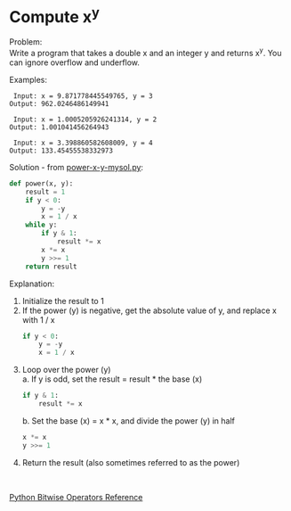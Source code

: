 # Compute x<sup>y</sup>  
  
Problem:  
Write a program that takes a double x and an integer y and returns x<sup>y</sup>. You can ignore overflow and underflow.     
  
Examples:  
```
 Input: x = 9.871778445549765, y = 3
Output: 962.0246486149941

 Input: x = 1.0005205926241314, y = 2
Output: 1.001041456264943

 Input: x = 3.398860582608009, y = 4
Output: 133.45455538332973
```  
  
Solution - from [power-x-y-mysol.py](power-x-y-mysol.py):  
```python
def power(x, y):
    result = 1
    if y < 0:
        y = -y
        x = 1 / x
    while y:
        if y & 1:
            result *= x
        x *= x
        y >>= 1
    return result
```  
  
Explanation:  
  
1. Initialize the result to 1  
2. If the power (y) is negative, get the absolute value of y, and replace x with 1 / x  
    ```python
    if y < 0:
        y = -y
        x = 1 / x
    ```  
3. Loop over the power (y)  
    a. If y is odd, set the result = result * the base (x)  
    ```python
    if y & 1:
        result *= x
    ```  
    b. Set the base (x) = x * x, and divide the power (y) in half  
    ```python
    x *= x
    y >>= 1
    ```  
4. Return the result (also sometimes referred to as the power)  
  
</br>  
  
[Python Bitwise Operators Reference](https://www.tutorialspoint.com/python/bitwise_operators_example.htm)